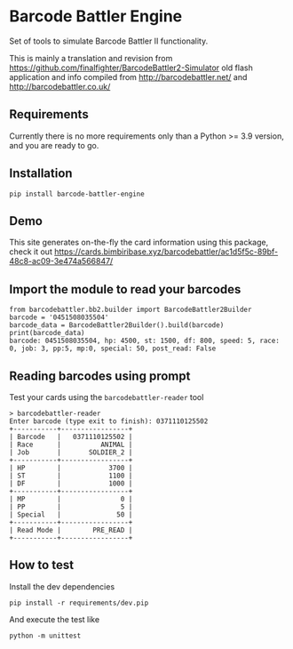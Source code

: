 # Barcode Battler Engine

Set of tools to simulate Barcode Battler II functionality.

This is mainly a translation and revision from https://github.com/finalfighter/BarcodeBattler2-Simulator old flash application and info compiled from http://barcodebattler.net/ and http://barcodebattler.co.uk/

## Requirements

Currently there is no more requirements only than a Python >= 3.9 version, and you are ready to go.

## Installation

```
pip install barcode-battler-engine
```

## Demo

This site generates on-the-fly the card information using this package, check it out https://cards.bimbiribase.xyz/barcodebattler/ac1d5f5c-89bf-48c8-ac09-3e474a566847/

## Import the module to read your barcodes

```
from barcodebattler.bb2.builder import BarcodeBattler2Builder
barcode = '0451508035504'
barcode_data = BarcodeBattler2Builder().build(barcode)
print(barcode_data)
barcode: 0451508035504, hp: 4500, st: 1500, df: 800, speed: 5, race: 0, job: 3, pp:5, mp:0, special: 50, post_read: False
```

## Reading barcodes using prompt

Test your cards using the `barcodebattler-reader` tool

```
> barcodebattler-reader
Enter barcode (type exit to finish): 0371110125502
+-----------+-----------------+
| Barcode   |   0371110125502 |
| Race      |          ANIMAL |
| Job       |       SOLDIER_2 |
+-----------+-----------------+
| HP        |            3700 |
| ST        |            1100 |
| DF        |            1000 |
+-----------+-----------------+
| MP        |               0 |
| PP        |               5 |
| Special   |              50 |
+-----------+-----------------+
| Read Mode |        PRE_READ |
+-----------+-----------------+
```

## How to test

Install the dev dependencies

```
pip install -r requirements/dev.pip
```

And execute the test like

```
python -m unittest
```
